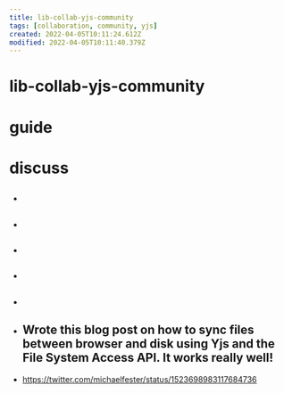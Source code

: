 ```yaml
---
title: lib-collab-yjs-community
tags: [collaboration, community, yjs]
created: 2022-04-05T10:11:24.612Z
modified: 2022-04-05T10:11:40.379Z
---
```


# lib-collab-yjs-community

# guide

# discuss
- ## 

- ## 

- ## 

- ## 

- ## 

- ## Wrote this blog post on how to sync files between browser and disk using Yjs and the File System Access API. It works really well! 
- https://twitter.com/michaelfester/status/1523698983117684736
